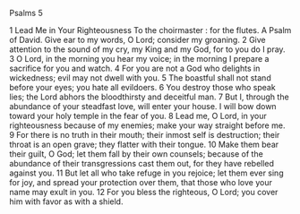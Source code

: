 Psalms 5

1	Lead Me in Your Righteousness To the choirmaster : for the flutes. A Psalm of David. Give ear to my words, O Lord; consider my groaning.
2	Give attention to the sound of my cry, my King and my God, for to you do I pray.
3	O Lord, in the morning you hear my voice; in the morning I prepare a sacrifice for you and watch.
4	For you are not a God who delights in wickedness; evil may not dwell with you.
5	The boastful shall not stand before your eyes; you hate all evildoers.
6	You destroy those who speak lies; the Lord abhors the bloodthirsty and deceitful man.
7	But I, through the abundance of your steadfast love, will enter your house. I will bow down toward your holy temple in the fear of you.
8	Lead me, O Lord, in your righteousness because of my enemies; make your way straight before me.
9	For there is no truth in their mouth; their inmost self is destruction; their throat is an open grave; they flatter with their tongue.
10	Make them bear their guilt, O God; let them fall by their own counsels; because of the abundance of their transgressions cast them out, for they have rebelled against you.
11	But let all who take refuge in you rejoice; let them ever sing for joy, and spread your protection over them, that those who love your name may exult in you.
12	For you bless the righteous, O Lord; you cover him with favor as with a shield.

